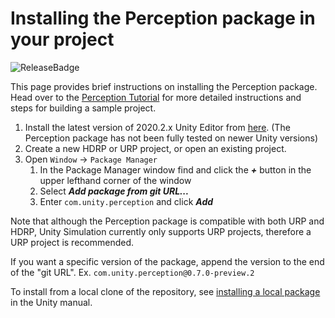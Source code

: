# Installing the Perception package in your project

![ReleaseBadge](https://badge-proxy.cds.internal.unity3d.com/5ab9a162-9dd0-4ba1-ba41-cf25378a927a)

This page provides brief instructions on installing the Perception package. Head over to the [Perception Tutorial](Tutorial/TUTORIAL.md) for more detailed instructions and steps for building a sample project.


1. Install the latest version of 2020.2.x Unity Editor from [here](https://unity3d.com/get-unity/download/archive). (The Perception package has not been fully tested on newer Unity versions)
1. Create a new HDRP or URP project, or open an existing project.
1. Open `Window` ->  `Package Manager`
	1. In the Package Manager window find and click the ***+*** button in the upper lefthand corner of the window
	1. Select ***Add package from git URL...***
	1. Enter `com.unity.perception` and click ***Add***

Note that although the Perception package is compatible with both URP and HDRP, Unity Simulation currently only supports URP projects, therefore a URP project is recommended. 

If you want a specific version of the package, append the version to the end of the "git URL". Ex. `com.unity.perception@0.7.0-preview.2`

To install from a local clone of the repository, see [installing a local package](https://docs.unity3d.com/Manual/upm-ui-local.html) in the Unity manual.
